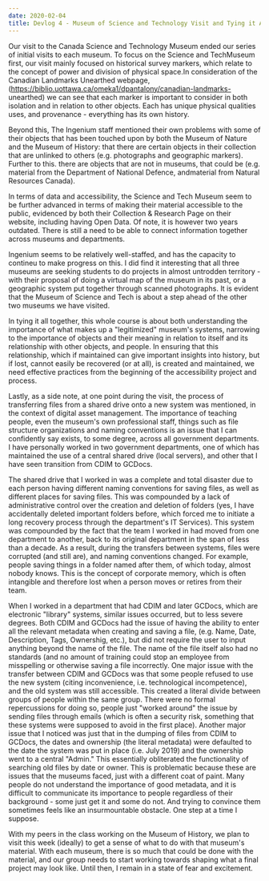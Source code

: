 ```yaml
---
date: 2020-02-04
title: Devlog 4 - Museum of Science and Technology Visit and Tying it All Together
---
```

Our visit to the Canada Science and Technology Museum ended our series of initial visits to each museum. To focus on the Science and 
TechMuseum first, our visit mainly focused on historical survey markers, which relate to the concept of power and division of physical 
space.In consideration of the Canadian Landmarks Unearthed webpage, (https://biblio.uottawa.ca/omeka1/dpantalony/canadian-landmarks-
unearthed) we can see that each marker is important to consider in both isolation and in relation to other objects. Each has unique 
physical qualities uses, and provenance - everything has its own history. 

Beyond this, The Ingenium staff mentioned their own problems with some of their objects that has been touched upon by both the Museum of
Nature and the Museum of History: that there are certain objects in their collection that are unlinked to others (e.g. photographs and
geographic markers). Further to this. there are objects that are not in museums, that could be (e.g. material from the Department of 
National Defence, andmaterial from Natural Resources Canada).

In terms of data and accessibility, the Science and Tech Museum seem to be further advanced in terms of making their material accessible 
to the public, evidenced by both their Collection & Research Page on their website, including having Open Data. Of note, it is however 
two years outdated. There is still a need to be able to connect information together across museums and departments. 

Ingenium seems to be relatively well-staffed, and has the capacity to contineu to make progress on this. I did find it interesting that
all three museums are seeking students to do projects in almost untrodden territory - with their proposal of doing a virtual map of
the museum in its past, or a geographic system put together through scanned photographs. It is evident that the Museum of Science and 
Tech is about a step ahead of the other two museums we have visited. 

In tying it all together, this whole course is about both understanding the importance of what makes up a "legitimized" museum's 
systems, narrowing to the importance of objects and their meaning in relation to itself and its relationship with other objects, and 
people. In ensuring that this relationship, which if maintained can give important insights into history, but if lost, cannot easily be 
recovered (or at all), is created and maintained, we need effective practices from the beginning of the accessibility project and 
process.

Lastly, as a side note, at one point during the visit, the process of transferring files from a shared drive onto a new system was
mentioned, in the context of digital asset management. The importance of teaching people, even the museum's own professional staff,
things such as file structure organizations and naming conventions is an issue that I can confidently say exists, to some degree, across
all government departments. I have personally worked in two government departments, one of which has maintained the use of a central 
shared drive (local servers), and other that I have seen transition from CDIM to GCDocs. 

The shared drive that I worked in was a  complete and total disaster due to each person having different naming conventions for saving 
files, as well as different places for saving files. This was compounded by a lack of administrative control over the creation and 
deletion of folders (yes, I have accidentally deleted important folders before, which forced me to initiate a long recovery process 
through the department's IT Services). This system was compounded by the fact that the team I worked in had moved from one department
to another, back to its original department in the span of less than a decade. As a result, during the transfers between systems,
files were corrupted (and still are), and naming conventions changed. For example, people saving things in a folder named after them,
of which today, almost nobody knows. This is the concept of corporate memory, which is often intangible and therefore lost when a person
moves or retires from their team.

When I worked in a department that had CDIM and later GCDocs, which are electronic "library" systems, similar issues occurred, but to
less severe degrees. Both CDIM and GCDocs had the issue of having the ability to enter all the relevant metadata when creating and 
saving a file, (e.g. Name, Date, Description, Tags, Ownershig, etc.), but did not require the user to input anything beyond the name of 
the file. The name of the file itself also had no standards (and no amount of training could stop an employee from misspelling or
otherwise saving a file incorrectly. One major issue with the transfer between CDIM and GCDocs was that some people refused to use
the new system (citing inconvenience, i.e. technological incompetence), and the old system was still accessible. This created a literal
divide between groups of people within the same group. There were no formal repercussions for doing so, people just "worked around" the
issue by sending files through emails (which is often a security risk, something that these systems were supposed to avoid in the first 
place). Another major issue that I noticed was just that in the dumping of files from CDIM to GCDocs, the dates and ownership (the
literal metadata) were defaulted to the date the system was put in place (i.e. July 2019) and the ownership went to a central "Admin."
This essentially obliterated the functionality of searching old files by date or owner. This is problematic because these are issues
that the museums faced, just with a different coat of paint. Many people do not understand the importance of good metadata, and it is
difficult to communicate its importance to people regardless of their background - some just get it and some do not. And trying to
convince them sometimes feels like an insurmountable obstacle. One step at a time I suppose.

With my peers in the class working on the Museum of History, we plan to visit this week (ideally) to get a sense of what to do with that
museum's material. With each museum, there is so much that could be done with the material, and our group needs to start working towards
shaping what a final project may look like. Until then, I remain in a state of fear and excitement.
